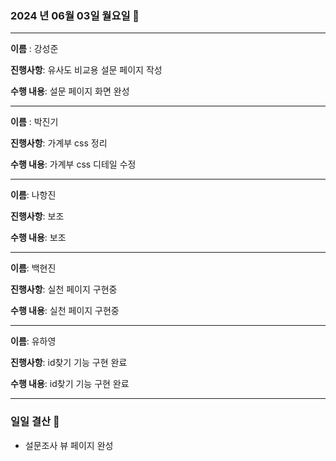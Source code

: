 ### 2024 년 06월 03일 월요일 📆

---

**이름** : 강성준

**진행사항**: 유사도 비교용 설문 페이지 작성

**수행 내용**: 설문 페이지 화면 완성 

---

**이름** : 박진기

**진행사항**: 가계부 css 정리

**수행 내용**: 가계부 css 디테일 수정 

---

**이름**: 나항진

**진행사항**: 보조

**수행 내용**: 보조

---

**이름**: 백현진

**진행사항**: 실천 페이지 구현중

**수행 내용**: 실천 페이지 구현중

---

**이름**: 유하영

**진행사항**: id찾기 기능 구현 완료

**수행 내용**:  id찾기 기능 구현 완료

---

### 일일 결산 📝
- 설문조사 뷰 페이지 완성